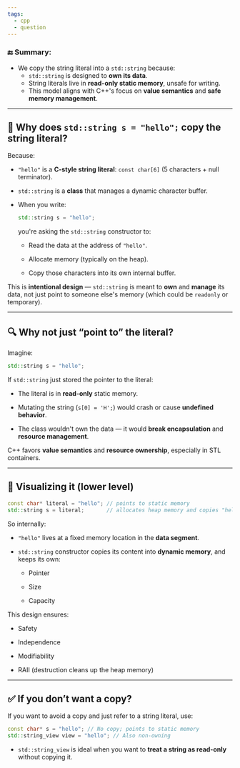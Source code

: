 ```yaml
---
tags:
  - cpp
  - question
---
```


### 🔚 Summary:

- We copy the string literal into a `std::string` because:
	- `std::string` is designed to **own its data**.
	- String literals live in **read-only static memory**, unsafe for writing.
	- This model aligns with C++'s focus on **value semantics** and **safe memory management**.

---

## 🔹 Why does `std::string s = "hello";` copy the string literal?

Because:

- `"hello"` is a **C-style string literal**: `const char[6]` (5 characters + null terminator).
    
- `std::string` is a **class** that manages a dynamic character buffer.
    
- When you write:
    
    ```cpp
    std::string s = "hello";
    ```
    
    you're asking the `std::string` constructor to:
    
    - Read the data at the address of `"hello"`.
        
    - Allocate memory (typically on the heap).
        
    - Copy those characters into its own internal buffer.
        

This is **intentional design** — `std::string` is meant to **own** and **manage** its data, not just point to someone else's memory (which could be `readonly` or temporary).

---

## 🔍 Why not just “point to” the literal?

Imagine:

```cpp
std::string s = "hello";
```

If `std::string` just stored the pointer to the literal:

- The literal is in **read-only** static memory.
    
- Mutating the string (`s[0] = 'H';`) would crash or cause **undefined behavior**.
    
- The class wouldn't own the data — it would **break encapsulation** and **resource management**.
    

C++ favors **value semantics** and **resource ownership**, especially in STL containers.

---

## 🧠 Visualizing it (lower level)

```cpp
const char* literal = "hello"; // points to static memory
std::string s = literal;       // allocates heap memory and copies "hello"
```

So internally:

- `"hello"` lives at a fixed memory location in the **data segment**.
    
- `std::string` constructor copies its content into **dynamic memory**, and keeps its own:
    
    - Pointer
        
    - Size
        
    - Capacity
        

This design ensures:

- Safety
    
- Independence
    
- Modifiability
    
- RAII (destruction cleans up the heap memory)
    

---

## ✅ If you don’t want a copy?

If you want to avoid a copy and just refer to a string literal, use:

```cpp
const char* s = "hello"; // No copy; points to static memory
std::string_view view = "hello"; // Also non-owning
```

- `std::string_view` is ideal when you want to **treat a string as read-only** without copying it.
